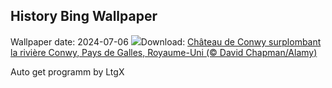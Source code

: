 ## History Bing Wallpaper
Wallpaper date: 2024-07-06
![](https://www.bing.com/th?id=OHR.ConwyRiver_FR-FR8883858197_UHD.jpg&w=1000)Download: [Château de Conwy surplombant la rivière Conwy, Pays de Galles, Royaume-Uni (© David Chapman/Alamy)](https://www.bing.com/th?id=OHR.ConwyRiver_FR-FR8883858197_UHD.jpg)

Auto get programm by LtgX
